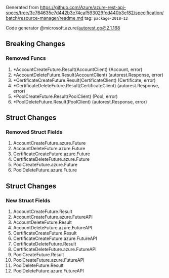 Generated from https://github.com/Azure/azure-rest-api-specs/tree/3c764635e7d442b3e74caf593029fcd440b3ef82/specification/batch/resource-manager/readme.md tag: `package-2018-12`

Code generator @microsoft.azure/autorest.go@2.1.168

## Breaking Changes

### Removed Funcs

1. *AccountCreateFuture.Result(AccountClient) (Account, error)
1. *AccountDeleteFuture.Result(AccountClient) (autorest.Response, error)
1. *CertificateCreateFuture.Result(CertificateClient) (Certificate, error)
1. *CertificateDeleteFuture.Result(CertificateClient) (autorest.Response, error)
1. *PoolCreateFuture.Result(PoolClient) (Pool, error)
1. *PoolDeleteFuture.Result(PoolClient) (autorest.Response, error)

## Struct Changes

### Removed Struct Fields

1. AccountCreateFuture.azure.Future
1. AccountDeleteFuture.azure.Future
1. CertificateCreateFuture.azure.Future
1. CertificateDeleteFuture.azure.Future
1. PoolCreateFuture.azure.Future
1. PoolDeleteFuture.azure.Future

## Struct Changes

### New Struct Fields

1. AccountCreateFuture.Result
1. AccountCreateFuture.azure.FutureAPI
1. AccountDeleteFuture.Result
1. AccountDeleteFuture.azure.FutureAPI
1. CertificateCreateFuture.Result
1. CertificateCreateFuture.azure.FutureAPI
1. CertificateDeleteFuture.Result
1. CertificateDeleteFuture.azure.FutureAPI
1. PoolCreateFuture.Result
1. PoolCreateFuture.azure.FutureAPI
1. PoolDeleteFuture.Result
1. PoolDeleteFuture.azure.FutureAPI
